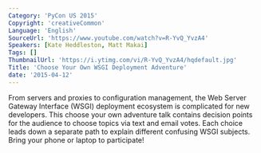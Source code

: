 ```yaml
---
Category: 'PyCon US 2015'
Copyright: 'creativeCommon'
Language: 'English'
SourceUrl: 'https://www.youtube.com/watch?v=R-YvQ_YvzA4'
Speakers: [Kate Heddleston, Matt Makai]
Tags: []
ThumbnailUrl: 'https://i.ytimg.com/vi/R-YvQ_YvzA4/hqdefault.jpg'
Title: 'Choose Your Own WSGI Deployment Adventure'
date: '2015-04-12'
---
```

From servers and proxies to configuration management, the Web Server Gateway Interface (WSGI) deployment ecosystem is complicated for new developers. This choose your own adventure talk contains decision points for the audience to choose topics via text and email votes. Each choice leads down a separate path to explain different confusing WSGI subjects. Bring your phone or laptop to participate!
